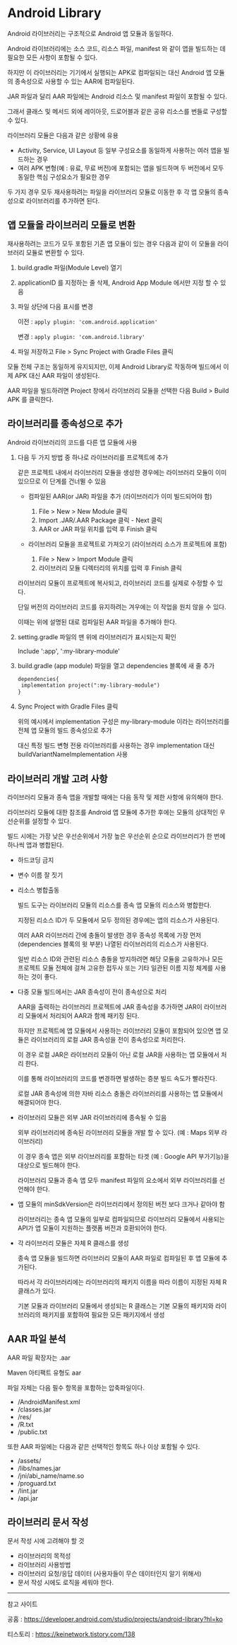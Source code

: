 # Android Library



Android 라이브러리는 구조적으로 Android 앱 모듈과 동일하다.

Android 라이브러리에는 소스 코드, 리소스 파일, manifest 와 같이 앱을 빌드하는 데 필요한 모든 사항이 포함될 수 있다.

하지만 이 라이브러리는 기기에서 실행되는 APK로 컴파일되는 대신 Android 앱 모듈의 종속성으로 사용할 수 있는 AAR에 컴파일된다.

JAR 파일과 달리 AAR 파일에는 Android 리소스 및 manifest 파일이 포함될 수 있다.

그래서 클래스 및 메서드 외에 레이아웃, 드로어블과 같은 공유 리소스를 번들로 구성할 수 있다.



라이브러리 모듈은 다음과 같은 상황에 유용

- Activity, Service, UI Layout 등 일부 구성요소를 동일하게 사용하는 여러 앱을 빌드하는 경우
- 여러 APK 변형(예 : 유료, 무료 버전)에 포함되는 앱을 빌드하며 두 버전에서 모두 동일한 핵심 구성요소가 필요한 경우



두 가지 경우 모두 재사용하려는 파일을 라이브러리 모듈로 이동한 후 각 앱 모듈의 종속성으로 라이브러리를 추가하면 된다.



## 앱 모듈을 라이브러리 모듈로 변환

재사용하려는 코드가 모두 포함된 기존 앱 모듈이 있는 경우 다음과 같이 이 모듈을 라이브러리 모듈로 변환할 수 있다.

1. build.gradle 파일(Module Level) 열기

2. applicationID 를 지정하는 줄 삭제, Android App Module 에서만 지정 할 수 있음

3. 파일 상단에 다음 표시를 변경

   이전 :  `apply plugin: 'com.android.application'`

   변경 :  `apply plugin: 'com.android.library'`

4. 파일 저장하고 File > Sync Project with Gradle Files 클릭



모듈 전체 구조는 동일하게 유지되지만, 이제 Android Library로 작동하며 빌드에서 이제 APK 대신 AAR 파일이 생성된다.

AAR 파일을 빌드하려면 Project 창에서 라이브러리 모듈을 선택한 다음 Build > Build APK 를 클릭한다.



## 라이브러리를 종속성으로 추가

Android 라이브러리의 코드를 다른 앱 모듈에 사용

1. 다음 두 가지 방법 중 하나로 라이브러리를 프로젝트에 추가

   같은 프로젝트 내에서 라이브러리 모듈을 생성한 경우에는 라이브러리 모듈이 이미 있으므로 이 단계를 건너뛸 수 있음

   - 컴파일된 AAR(or JAR) 파일을 추가 (라이브러리가 이미 빌드되어야 함)

     1. File > New > New Module 클릭
     2. Import .JAR/.AAR Package 클릭 - Next 클릭
     3. AAR or JAR 파일 위치를 입력 후 Finish 클릭

   - 라이브러리 모듈을 프로젝트로 가져오기 (라이브러리 소스가 프로젝트에 포함)

     1. File > New > Import Module 클릭
     2. 라이브러리 모듈 디렉터리의 위치를 입력 후 Finish 클릭

     

   라이브러리 모듈이 프로젝트에 복사되고, 라이브러리 코드를 실제로 수정할 수 있다.

   단일 버전의 라이브러리 코드를 유지하려는 겨우에는 이 작업을 원치 않을 수 있다.

   이때는 위에 설명된 대로 컴파일된 AAR 파일을 추가해야 한다. 

   

2. setting.gradle 파일의 맨 위에 라이브러리가 표시되는지 확인

   Include ':app', ':my-library-module'

   

3. build.gradle (app module) 파일을 열고 dependencies 블록에 새 줄 추가

   ```xml
   dependencies{
   	implementation project(":my-library-module")
   }
   ```

   

4. Sync Project with Gradle Files 클릭

   위의 예시에서 implementation 구성은 my-library-module 이라는 라이브러리를 전체 앱 모듈의 빌드 종속성으로 추가

   대신 특정 빌드 변형 전용 라이브러리를 사용하는 경우 implementation 대신 buildVariantNameImplementation 사용



## 라이브러리 개발 고려 사항

라이브러리 모듈과 종속 앱을 개발할 때에는 다음 동작 및 제한 사항에 유의해야 한다.

라이브러리 모듈에 대한 참조를 Android 앱 모듈에 추가한 후에는 모듈의 상대적인 우선순위를 설정할 수 있다.

빌드 시에는 가장 낮은 우선순위에서 가장 높은 우선순위 순으로 라이브러리가 한 번에 하나씩 앱과 병합된다.



- 하드코딩 금지

  

- 변수 이름 잘 짓기

  

- 리소스 병합출동

  빌드 도구는 라이브러리 모듈의 리소스를 종속 앱 모듈의 리소스와 병합한다.

  지정된 리소스 ID가 두 모듈에서 모두 정의된 경우에는 앱의 리소스가 사용된다.

  여러 AAR 라이브러리 간에 충돌이 발생한 경우 종속성 목록에 가장 먼저 (dependencies 블록의 윗 부분) 나열된 라이브러리의 리소스가 사용된다.

  일반 리소스 ID와 관련된 리소스 충돌을 방지하려면 해당 모듈을 고유하거나 모든 프로젝트 모듈 전체에 걸쳐 고유한 접두사 또는 기타 일관된 이름 지정 체계를 사용하는 것이 좋다.

  

- 다중 모듈 빌드에서는 JAR 종속성이 전이 종속성으로 처리

  AAR을 출력하는 라이브러리 프로젝트에 JAR 종속성을 추가하면 JAR이 라이브러리 모듈에서 처리되어 AAR과 함께 패키징 된다.

  하지만 프로젝트에 앱 모듈에서 사용하는 라이브러리 모듈이 포함되어 있으면 앱 모듈은 라이브러리의 로컬 JAR 종속성을 전이 종속성으로 처리한다.

  이 경우 로컬 JAR은 라이브러리 모듈이 아닌 로컬 JAR을 사용하는 앱 모듈에서 처리 한다.

  이를 통해 라이브러리의 코드를 변경하면 발생하는 증분 빌드 속도가 빨라진다.

  로컬 JAR 종속성에 의한 자바 리소스 충돌은 라이브러리를 사용하는 앱 모듈에서 해결되어야 한다.

  

- 라이브러리 모듈은 외부 JAR 라이브러리에 종속될 수 있음

  외부 라이브러리에 종속된 라이브러리 모듈을 개발 할 수 있다. (예 : Maps 외부 라이브러리)

  이 경우 종속 앱은 외부 라이브러리를 포함하는 타겟 (예 : Google API 부가기능)을 대상으로 빌드해야 한다.

  라이브러리 모듈과 종속 앱 모두 manifest 파일의 <uses-library> 요소에서 외부 라이브러리를 선언해야 한다.

  

- 앱 모듈의 minSdkVersion은 라이브러리에서 정의된 버전 보다 크거나 같아야 함

  라이브러리는 종속 앱 모듈의 일부로 컴파일되므로 라이브러리 모듈에서 사용되는 API가 앱 모듈이 지원하는 플랫폼 버전과 호환되어야 한다.

  

- 각 라이브러리 모듈은 자체 R 클래스를 생성

  종속 앱 모듈을 빌드하면 라이브러리 모듈이 AAR 파일로 컴파일된 후 앱 모듈에 추가된다.

  따라서 각 라이브러리에는 라이브러리의 패키지 이름을 따라 이름이 지정된 자체 R 클래스가 있다.

  기본 모듈과 라이브러리 모듈에서 생성되는 R 클래스는 기본 모듈의 패키지와 라이브러리의 패키지를 포함하여 필요한 모든 패키지에서 생성



## AAR 파일 분석

AAR 파일 확장자는 .aar

Maven 아티팩트 유형도 aar

파일 자체는 다음 필수 항목을 포함하는 압축파일이다.

- /AndroidManifest.xml
- /classes.jar
- /res/
- /R.txt
- /public.txt



또한 AAR 파일에는 다음과 같은 선택적인 항목도 하나 이상 포함될 수 있다.

- /assets/
- /libs/names.jar
- /jni/abi_name/name.so
- /proguard.txt
- /lint.jar
- /api.jar



## 라이브러리 문서 작성

문서 작성 시에 고려해야 할 것

- 라이브러리의 목적성
- 라이브러리 사용방법
- 라이브러리 요청/응답 데이터 (사용자들이 무슨 데이터인지 알기 위해서)
- 문서 작성 시에도 로직을 세워야 한다.



----

참고 사이트

공홈 : https://developer.android.com/studio/projects/android-library?hl=ko

티스토리 : https://keinetwork.tistory.com/138